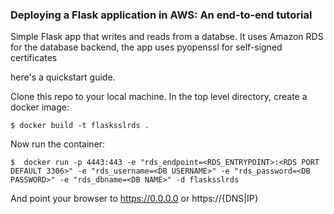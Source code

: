 ### Deploying a Flask application in AWS: An end-to-end tutorial

Simple Flask app that writes and reads from a databse. It uses Amazon RDS for the database backend, the app uses pyopenssl for self-signed certificates

here's a quickstart guide. 

Clone this repo to your local machine. In the top level directory, create a docker image:
```
$ docker build -t flasksslrds .

```
Now run the container:
```
$  docker run -p 4443:443 -e "rds_endpoint=<RDS_ENTRYPOINT>:<RDS PORT DEFAULT 3306>" -e "rds_username=<DB USERNAME>" -e "rds_password=<DB PASSWORD>" -e "rds_dbname=<DB NAME>" -d flasksslrds

```


And point your browser to https://0.0.0.0 or https://{DNS|IP}
